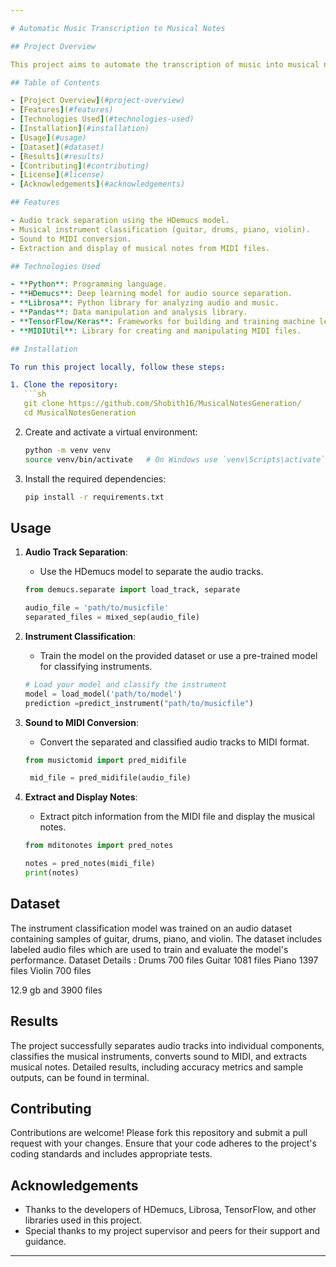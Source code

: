 ```yaml
---

# Automatic Music Transcription to Musical Notes

## Project Overview

This project aims to automate the transcription of music into musical notes. The process involves separating audio tracks into individual components (such as drums, vocals, bass, etc.), classifying the musical instruments, converting the sound to MIDI format, and extracting pitch information to display the musical notes.

## Table of Contents

- [Project Overview](#project-overview)
- [Features](#features)
- [Technologies Used](#technologies-used)
- [Installation](#installation)
- [Usage](#usage)
- [Dataset](#dataset)
- [Results](#results)
- [Contributing](#contributing)
- [License](#license)
- [Acknowledgements](#acknowledgements)

## Features

- Audio track separation using the HDemucs model.
- Musical instrument classification (guitar, drums, piano, violin).
- Sound to MIDI conversion.
- Extraction and display of musical notes from MIDI files.

## Technologies Used

- **Python**: Programming language.
- **HDemucs**: Deep learning model for audio source separation.
- **Librosa**: Python library for analyzing audio and music.
- **Pandas**: Data manipulation and analysis library.
- **TensorFlow/Keras**: Frameworks for building and training machine learning models.
- **MIDIUtil**: Library for creating and manipulating MIDI files.

## Installation

To run this project locally, follow these steps:

1. Clone the repository:
   ```sh
   git clone https://github.com/Shobith16/MusicalNotesGeneration/
   cd MusicalNotesGeneration
   ```

2. Create and activate a virtual environment:
   ```sh
   python -m venv venv
   source venv/bin/activate   # On Windows use `venv\Scripts\activate`
   ```

3. Install the required dependencies:
   ```sh
   pip install -r requirements.txt
   ```

## Usage

1. **Audio Track Separation**:
   - Use the HDemucs model to separate the audio tracks.
   ```python
   from demucs.separate import load_track, separate

   audio_file = 'path/to/musicfile'
   separated_files = mixed_sep(audio_file)
   ```

2. **Instrument Classification**:
   - Train the model on the provided dataset or use a pre-trained model for classifying instruments.
   ```python
   # Load your model and classify the instrument
   model = load_model('path/to/model')
   prediction =predict_instrument("path/to/musicfile")
   ```

3. **Sound to MIDI Conversion**:
   - Convert the separated and classified audio tracks to MIDI format.
   ```python
   from musictomid import pred_midifile

    mid_file = pred_midifile(audio_file)
   ```

4. **Extract and Display Notes**:
   - Extract pitch information from the MIDI file and display the musical notes.
   ```python
   from mditonotes import pred_notes

   notes = pred_notes(midi_file)
   print(notes)
   ```

## Dataset

The instrument classification model was trained on an audio dataset containing samples of guitar, drums, piano, and violin. The dataset includes labeled audio files which are used to train and evaluate the model's performance.
Dataset Details :
Drums 700 files
Guitar 1081 files
Piano 1397 files
Violin 700 files

12.9 gb and 3900 files

## Results

The project successfully separates audio tracks into individual components, classifies the musical instruments, converts sound to MIDI, and extracts musical notes. Detailed results, including accuracy metrics and sample outputs, can be found in terminal.

## Contributing

Contributions are welcome! Please fork this repository and submit a pull request with your changes. Ensure that your code adheres to the project's coding standards and includes appropriate tests.



## Acknowledgements

- Thanks to the developers of HDemucs, Librosa, TensorFlow, and other libraries used in this project.
- Special thanks to my project supervisor and peers for their support and guidance.

---
```

